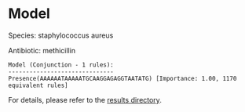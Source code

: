 
# Model

Species: staphylococcus aureus

Antibiotic: methicillin

```
Model (Conjunction - 1 rules):
------------------------------
Presence(AAAAAATAAAAATGCAAGGAGAGGTAATATG) [Importance: 1.00, 1170 equivalent rules]

```

For details, please refer to the [results directory](../../../../../results/scm_b/staphylococcus%20aureus/methicillin/repeat_8/).

